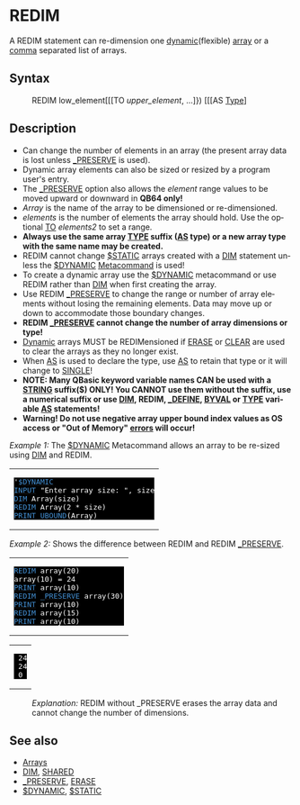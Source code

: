 <style>pre.codeide, pre.outputfixed, .outputcrt0 { background-color: #000 !important; color: #FFF !important; }</style><!DOCTYPE html>
<html class="client-nojs" dir="ltr" lang="en">
<head>
<title>REDIM - QB64 Phoenix Edition Wiki</title>
</head>
<body class="mediawiki ltr sitedir-ltr mw-hide-empty-elt ns-0 ns-subject page-REDIM rootpage-REDIM skin-vector action-view skin-vector-legacy vector-feature-language-in-header-enabled vector-feature-language-in-main-page-header-disabled vector-feature-language-alert-in-sidebar-disabled vector-feature-sticky-header-disabled vector-feature-sticky-header-edit-disabled vector-feature-table-of-contents-disabled vector-feature-visual-enhancement-next-disabled">
<div class="mw-body" id="content" role="main">
<a id="top"></a>
<h1 class="firstHeading mw-first-heading" id="firstHeading"><span class="mw-page-title-main">REDIM</span></h1>
<div class="vector-body" id="bodyContent">
<div class="mw-body-content mw-content-ltr" dir="ltr" id="mw-content-text" lang="en"><div class="mw-parser-output"><p>A <a class="mw-selflink selflink">REDIM</a> statement can re-dimension one <a href="$DYNAMIC" title="$DYNAMIC">dynamic</a>(flexible) <a href="Arrays" title="Arrays">array</a> or a <a href="Comma" title="Comma">comma</a> separated list of arrays.
</p>
<h2><span class="mw-headline" id="Syntax">Syntax</span></h2>
<dl><dd><a class="mw-selflink selflink">REDIM</a> low_element[[[TO <i>upper_element</i>, ...]}) [[[AS <a href="TYPE" title="TYPE">Type</a>]</dd></dl>
<p>
</p>
<h2><span class="mw-headline" id="Description">Description</span></h2>
<ul><li>Can change the number of elements in an array (the present array data is lost unless <a href="PRESERVE" title="PRESERVE">_PRESERVE</a> is used).</li>
<li>Dynamic array elements can also be sized or resized by a program user's entry.</li>
<li>The <a href="PRESERVE" title="PRESERVE">_PRESERVE</a> option also allows the <i>element</i> range values to be moved upward or downward in <b>QB64 only!</b></li>
<li><i>Array</i> is the name of the array to be dimensioned or re-dimensioned.</li>
<li><i>elements</i> is the number of elements the array should hold. Use the optional <a href="TO" title="TO">TO</a> <i>elements2</i> to set a range.</li>
<li><b>Always use the same array <a href="TYPE" title="TYPE">TYPE</a> suffix (<a href="AS" title="AS">AS</a> type) or a new array type with the same name may be created.</b></li>
<li>REDIM cannot change <a href="$STATIC" title="$STATIC">$STATIC</a> arrays created with a <a href="DIM" title="DIM">DIM</a> statement unless the <a href="$DYNAMIC" title="$DYNAMIC">$DYNAMIC</a> <a href="Metacommand" title="Metacommand">Metacommand</a> is used!</li>
<li>To create a dynamic array use the <a href="$DYNAMIC" title="$DYNAMIC">$DYNAMIC</a> metacommand or use <a class="mw-selflink selflink">REDIM</a> rather than <a href="DIM" title="DIM">DIM</a> when first creating the array.</li>
<li>Use REDIM <a href="PRESERVE" title="PRESERVE">_PRESERVE</a> to change the range or number of array elements without losing the remaining elements. Data may move up or down to accommodate those boundary changes.</li>
<li><b>REDIM <a href="PRESERVE" title="PRESERVE">_PRESERVE</a> cannot change the number of array dimensions or type!</b></li>
<li><a href="$DYNAMIC" title="$DYNAMIC">Dynamic</a> arrays MUST be <a class="mw-selflink selflink">REDIMensioned</a> if <a href="ERASE" title="ERASE">ERASE</a> or <a href="CLEAR" title="CLEAR">CLEAR</a> are used to clear the arrays as they no longer exist.</li>
<li>When <a href="AS" title="AS">AS</a> is used to declare the type, use <a href="AS" title="AS">AS</a> to retain that type or it will change to <a href="SINGLE" title="SINGLE">SINGLE</a>!</li>
<li><b>NOTE: Many QBasic keyword variable names CAN be used with a <a href="STRING" title="STRING">STRING</a> suffix($) ONLY! You CANNOT use them without the suffix, use a numerical suffix or use <a href="DIM" title="DIM">DIM</a>, <a class="mw-selflink selflink">REDIM</a>, <a href="DEFINE" title="DEFINE">_DEFINE</a>, <a class="mw-redirect" href="BYVAL" title="BYVAL">BYVAL</a> or <a href="TYPE" title="TYPE">TYPE</a> variable <a href="AS" title="AS">AS</a> statements!</b></li>
<li><b>Warning! Do not use negative array upper bound index values as OS access or "Out of Memory" <a href="ERROR_Codes" title="ERROR Codes">errors</a> will occur!</b></li></ul>
<p>
<i>Example 1:</i> The <a href="$DYNAMIC" title="$DYNAMIC">$DYNAMIC</a> Metacommand allows an array to be re-sized using <a href="DIM" title="DIM">DIM</a> and REDIM.
</p>
<table cellpadding="15px" width="100%">
<tbody><tr>
<td><pre class="codeide">'<a href="$DYNAMIC" title="$DYNAMIC"><span style="color:#4593D8;">$DYNAMIC</span></a>
<a href="INPUT" title="INPUT"><span style="color:#4593D8;">INPUT</span></a> "Enter array size: ", size
<a href="DIM" title="DIM"><span style="color:#4593D8;">DIM</span></a> Array(size)
<a class="mw-selflink selflink"><span style="color:#4593D8;">REDIM</span></a> Array(2 * size)
<a href="PRINT" title="PRINT"><span style="color:#4593D8;">PRINT</span></a> <a href="UBOUND" title="UBOUND"><span style="color:#4593D8;">UBOUND</span></a>(Array)
</pre>
</td></tr></tbody></table>
<p>
<i>Example 2:</i> Shows the difference between REDIM and REDIM <a href="PRESERVE" title="PRESERVE">_PRESERVE</a>.
</p>
<table cellpadding="15px" width="100%">
<tbody><tr>
<td><pre class="codeide"><a class="mw-selflink selflink"><span style="color:#4593D8;">REDIM</span></a> array(20)
array(10) = 24
<a href="PRINT" title="PRINT"><span style="color:#4593D8;">PRINT</span></a> array(10)
<a class="mw-selflink selflink"><span style="color:#4593D8;">REDIM</span></a> <a href="PRESERVE" title="PRESERVE"><span style="color:#4593D8;">_PRESERVE</span></a> array(30)
<a href="PRINT" title="PRINT"><span style="color:#4593D8;">PRINT</span></a> array(10)
<a class="mw-selflink selflink"><span style="color:#4593D8;">REDIM</span></a> array(15)
<a href="PRINT" title="PRINT"><span style="color:#4593D8;">PRINT</span></a> array(10)
</pre>
</td></tr></tbody></table>
<table cellpadding="15px" width="100%">
<tbody><tr>
<td><pre class="outputcrt0"> 24
 24
 0
</pre>
</td></tr></tbody></table>
<dl><dd><i>Explanation:</i> REDIM without _PRESERVE erases the array data and cannot change the number of dimensions.</dd></dl>
<p>
</p>
<h2><span class="mw-headline" id="See_also">See also</span></h2>
<ul><li><a href="Arrays" title="Arrays">Arrays</a></li>
<li><a href="DIM" title="DIM">DIM</a>, <a href="SHARED" title="SHARED">SHARED</a></li>
<li><a href="PRESERVE" title="PRESERVE">_PRESERVE</a>, <a href="ERASE" title="ERASE">ERASE</a></li>
<li><a href="$DYNAMIC" title="$DYNAMIC">$DYNAMIC</a>, <a href="$STATIC" title="$STATIC">$STATIC</a></li></ul>
<p>
</p>
<!-- 
NewPP limit report
Cached time: 20240715031659
Cache expiry: 86400
Reduced expiry: false
Complications: [show‐toc]
CPU time usage: 0.026 seconds
Real time usage: 0.035 seconds
Preprocessor visited node count: 128/1000000
Post‐expand include size: 1461/2097152 bytes
Template argument size: 164/2097152 bytes
Highest expansion depth: 3/100
Expensive parser function count: 0/100
Unstrip recursion depth: 0/20
Unstrip post‐expand size: 0/5000000 bytes
-->
<!--
Transclusion expansion time report (%,ms,calls,template)
100.00%   19.020      1 -total
 11.27%    2.143     13 Template:Cl
 10.72%    2.039      1 Template:PageSyntax
  9.00%    1.711      1 Template:PageNavigation
  8.97%    1.707      1 Template:PageSeeAlso
  8.95%    1.703      1 Template:OutputStart
  8.94%    1.700      2 Template:CodeStart
  8.91%    1.695      3 Template:Parameter
  8.77%    1.669      1 Template:PageDescription
  8.65%    1.646      2 Template:CodeEnd
-->
<!-- Saved in parser cache with key qb64pnix_mw19894-mwmb_:pcache:idhash:241-0!canonical and timestamp 20240715031659 and revision id 6608.
 -->
</div>
</div>
</div>
</div>
</body>
</html>